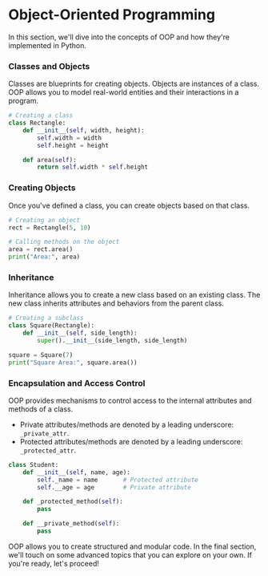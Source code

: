 # Object-Oriented Programming

In this section, we'll dive into the concepts of OOP and how they're implemented in Python.

### Classes and Objects

Classes are blueprints for creating objects. Objects are instances of a class. OOP allows you to model real-world entities and their interactions in a program.

```python
# Creating a class
class Rectangle:
    def __init__(self, width, height):
        self.width = width
        self.height = height

    def area(self):
        return self.width * self.height
```

### Creating Objects

Once you've defined a class, you can create objects based on that class.

```python
# Creating an object
rect = Rectangle(5, 10)

# Calling methods on the object
area = rect.area()
print("Area:", area)
```

### Inheritance

Inheritance allows you to create a new class based on an existing class. The new class inherits attributes and behaviors from the parent class.

```python
# Creating a subclass
class Square(Rectangle):
    def __init__(self, side_length):
        super().__init__(side_length, side_length)

square = Square(7)
print("Square Area:", square.area())
```

### Encapsulation and Access Control

OOP provides mechanisms to control access to the internal attributes and methods of a class.

- Private attributes/methods are denoted by a leading underscore: `_private_attr`.
- Protected attributes/methods are denoted by a leading underscore: `_protected_attr`.

```python
class Student:
    def __init__(self, name, age):
        self._name = name       # Protected attribute
        self.__age = age        # Private attribute

    def _protected_method(self):
        pass

    def __private_method(self):
        pass
```

OOP allows you to create structured and modular code. In the final section, we'll touch on some advanced topics that you can explore on your own. If you're ready, let's proceed!
